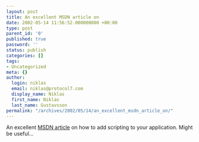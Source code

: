 ```yaml
---
layout: post
title: An excellent MSDN article on
date: 2002-05-14 11:56:52.000000000 +00:00
type: post
parent_id: '0'
published: true
password: ''
status: publish
categories: []
tags:
- Uncategorized
meta: {}
author:
  login: niklas
  email: niklas@protocol7.com
  display_name: Niklas
  first_name: Niklas
  last_name: Gustavsson
permalink: "/archives/2002/05/14/an_excellent_msdn_article_on/"
---
```

An excellent [MSDN article](http://msdn.microsoft.com/library/default.asp?url=/library/en-us/dnclinic/html/scripting06112001.asp?frame=true) on how to add scripting to your application. Might be useful...

